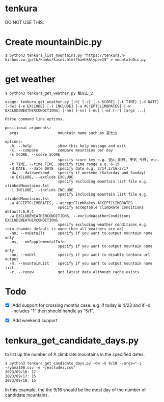 # tenkura

DO NOT USE THIS.

# Create mountainDic.py

```
$ python3 tenkura_list_mountains.py "https://tenkura.n-kishou.co.jp/tk/kanko/kasel.html?ba=hk&type=15" > mountainDic.py
```

# get weather

```
$ python3 tenkura_get_weather.py 櫛形山_2
```

```
usage: tenkura_get_weather.py [-h] [-c] [-s SCORE] [-t TIME] [-d DATE] [-dw] [-e EXCLUDE] [-i INCLUDE] [-a ACCEPTCLIMBRATES] [-w EXCLUDEWEATHERCONDITIONS] [-nn] [-ns] [-nu] [-m] [-r] [args ...]

Parse command line options.

positional arguments:
  args                  mountain name such as 富士山

options:
  -h, --help            show this help message and exit
  -c, --compare         compare mountains per day
  -s SCORE, --score SCORE
                        specify score key e.g. 登山_明日, 天気_今日, etc.
  -t TIME, --time TIME  specify time range e.g. 6-15
  -d DATE, --date DATE  specify date e.g. 2/14,2/16-2/17
  -dw, --dateweekend    specify if weekend (Saturday and Sunday)
  -e EXCLUDE, --exclude EXCLUDE
                        specify excluding mountain list file e.g. climbedMountains.lst
  -i INCLUDE, --include INCLUDE
                        specify including mountain list file e.g. climbedMountains.lst
  -a ACCEPTCLIMBRATES, --acceptClimbRates ACCEPTCLIMBRATES
                        specify acceptable climbRate conditions default:A,B,C
  -w EXCLUDEWEATHERCONDITIONS, --excludeWeatherConditions EXCLUDEWEATHERCONDITIONS
                        specify excluding weather conditions e.g. rain,thunder default is none then all weathers are ok)
  -nn, --noDetails      specify if you want to output mountain name only
  -ns, --noSupplementalInfo
                        specify if you want to output mountain name only
  -nu, --noUrl          specify if you want to disable tenkura url output
  -m, --mountainList    specify if you want to output mountain name list
  -r, --renew           get latest data although cache exists
```

 # Todo

 * [x] Add support for crossing months case. e.g. if today is 4/23 and if -d includes "1" then should handle as "5/1".
 * [x] Add weekend support


# tenkura_get_candidate_days.py

to list up the number of A climbrate mountains in the specified dates.

```
$ python3 tenkura_get_candidate_days.py -dw -d 9/18 --args="-i ~/yama100.csv -e ~/excludes.csv"
2023/09/16: 17
2023/09/17: 15
2023/09/18: 15
```

In this example, the the 9/16 should be the most day of the number of candidate mountains.